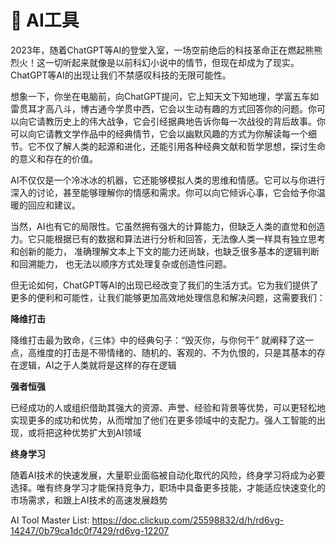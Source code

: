 # 📶 AI工具

2023年，随着ChatGPT等AI的登堂入室，一场空前绝后的科技革命正在燃起熊熊烈火！这一切听起来就像是以前科幻小说中的情节，但现在却成为了现实。ChatGPT等AI的出现让我们不禁感叹科技的无限可能性。

想象一下，你坐在电脑前，向ChatGPT提问，它上知天文下知地理，学富五车如雷贯耳才高八斗，博古通今学贯中西，它会以生动有趣的方式回答你的问题。你可以向它请教历史上的伟大战争，它会引经据典地告诉你每一次战役的背后故事。你可以向它请教文学作品中的经典情节，它会以幽默风趣的方式为你解读每一个细节。它不仅了解人类的起源和进化，还能引用各种经典文献和哲学思想，探讨生命的意义和存在的价值。

AI不仅仅是一个冷冰冰的机器，它还能够模拟人类的思维和情感。它可以与你进行深入的讨论，甚至能够理解你的情感和需求。你可以向它倾诉心事，它会给予你温暖的回应和建议。

当然，AI也有它的局限性。它虽然拥有强大的计算能力，但缺乏人类的直觉和创造力。它只能根据已有的数据和算法进行分析和回答，无法像人类一样具有独立思考和创新的能力， 准确理解文本上下文的能力还尚缺，也缺乏很多基本的逻辑判断和回溯能力， 也无法以顺序方式处理复杂或创造性问题。

但无论如何，ChatGPT等AI的出现已经改变了我们的生活方式。它为我们提供了更多的便利和可能性，让我们能够更加高效地处理信息和解决问题，这需要我们：

**降维打击**

降维打击最为致命，《三体》中的经典句子：“毁灭你，与你何干” 就阐释了这一点，高维度的打击是不带情绪的、随机的、客观的、不为仇恨的，只是其基本的存在逻辑，AI之于人类就将是这样的存在逻辑

**强者恒强**

已经成功的人或组织借助其强大的资源、声誉、经验和背景等优势，可以更轻松地实现更多的成功和优势，从而增加了他们在更多领域中的支配力。强人工智能的出现，或将把这种优势扩大到AI领域

**终身学习**

随着AI技术的快速发展，大量职业面临被自动化取代的风险，终身学习将成为必要选择。唯有终身学习才能保持竞争力，职场中具备更多技能，才能适应快速变化的市场需求，和跟上AI技术的高速发展趋势

AI Tool Master List: https://doc.clickup.com/25598832/d/h/rd6vg-14247/0b79ca1dc0f7429/rd6vg-12207